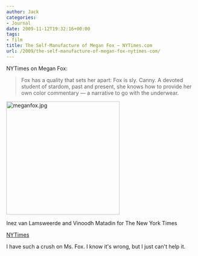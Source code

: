 ```yaml
---
author: Jack
categories:
- Journal
date: 2009-11-12T19:32:16+00:00
tags:
- film
title: The Self-Manufacture of Megan Fox – NYTimes.com
url: /2009/the-self-manufacture-of-megan-fox-nytimes-com/
---
```


NYTimes on Megan Fox:

> Fox has a quality that sets her apart: Fox is sly. Canny. A devoted student of stardom, past and present, she knows how to provide her own color commentary &#8212; a narrative to go with the underwear.

<img src="/files/meganfox.jpg" alt="meganfox.jpg" border="0" width="300" height="300" />
  
<span class="photo_caption">Inez van Lamsweerde and Vinoodh Matadin for The New York Times</span>

[NYTimes][1]

I have such a crush on Ms. Fox. I know it's wrong, but I just can't help it.

 [1]: http://www.nytimes.com/2009/11/15/magazine/15Fox-t.html?_r=2&ref=magazine&pagewanted=all